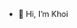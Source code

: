 - 👋 Hi, I’m Khoi 

<!---
khoihuynh300/khoihuynh300 is a ✨ special ✨ repository because its `README.md` (this file) appears on your GitHub profile.
You can click the Preview link to take a look at your changes.
--->
